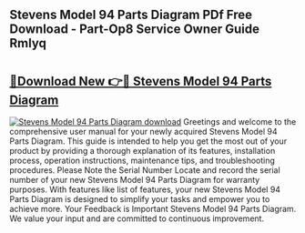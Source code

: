 ## Stevens Model 94 Parts Diagram PDf Free Download - Part-Op8 Service Owner Guide RmIyq

# <h2><a href="http://dfrdzt.blite.top/?on=Stevens+Model+94+Parts+Diagram">🔗Download New 👉🔴 Stevens Model 94 Parts Diagram</a></h2>

[![Stevens Model 94 Parts Diagram download](https://i.imgur.com/lujVjoI.png)](http://dfrdzt.blite.top/?on=Stevens+Model+94+Parts+Diagram)
Greetings and welcome to the comprehensive user manual for your newly acquired Stevens Model 94 Parts Diagram. This guide is intended to help you get the most out of your product by providing a thorough explanation of its features, installation process, operation instructions, maintenance tips, and troubleshooting procedures. Please Note the Serial Number Locate and record the serial number of your new Stevens Model 94 Parts Diagram for warranty purposes. With features like list of features, your new Stevens Model 94 Parts Diagram is designed to simplify your tasks and empower you to achieve more. Your Feedback is Important Stevens Model 94 Parts Diagram. We value your input and are committed to continuous improvement.
